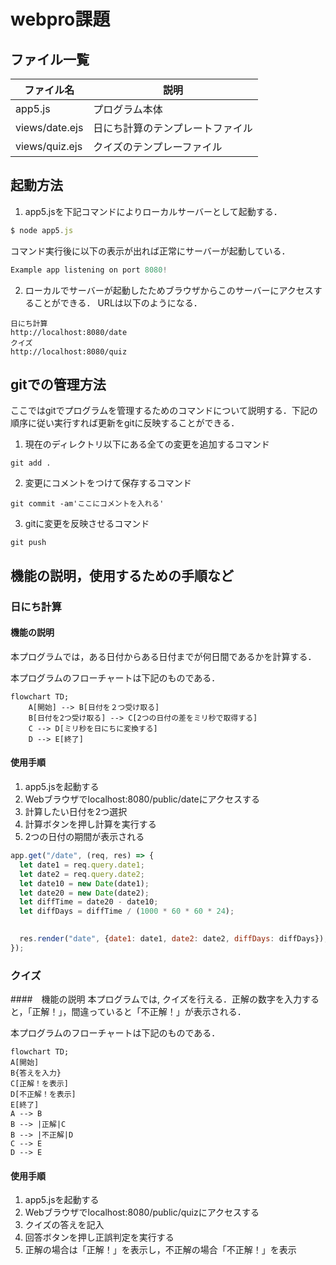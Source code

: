 # webpro課題

## ファイル一覧

ファイル名 | 説明
-|-|
app5.js | プログラム本体
views/date.ejs | 日にち計算のテンプレートファイル
views/quiz.ejs | クイズのテンプレーファイル

## 起動方法
1. app5.jsを下記コマンドによりローカルサーバーとして起動する．
```javascript
$ node app5.js
```
コマンド実行後に以下の表示が出れば正常にサーバーが起動している．
```javascript
Example app listening on port 8080!
```
2. ローカルでサーバーが起動したためブラウザからこのサーバーにアクセスすることができる．
URLは以下のようになる．
```URL
日にち計算
http://localhost:8080/date
クイズ
http://localhost:8080/quiz
```

## gitでの管理方法
ここではgitでプログラムを管理するためのコマンドについて説明する．下記の順序に従い実行すれば更新をgitに反映することができる．

1. 現在のディレクトリ以下にある全ての変更を追加するコマンド
```comand
git add .
```
2. 変更にコメントをつけて保存するコマンド
```comand
git commit -am'ここにコメントを入れる'
```
3. gitに変更を反映させるコマンド
```comand
git push
```

## 機能の説明，使用するための手順など
### 日にち計算
#### 機能の説明

本プログラムでは，ある日付からある日付までが何日間であるかを計算する．

本プログラムのフローチャートは下記のものである．
```mermaid
flowchart TD;
    A[開始] --> B[日付を２つ受け取る]
    B[日付を2つ受け取る] --> C[2つの日付の差をミリ秒で取得する]
    C --> D[ミリ秒を日にちに変換する]
    D --> E[終了]
```
#### 使用手順
1. app5.jsを起動する
2. Webブラウザでlocalhost:8080/public/dateにアクセスする
3. 計算したい日付を2つ選択
4. 計算ボタンを押し計算を実行する
5. 2つの日付の期間が表示される

```javascript
app.get("/date", (req, res) => {
  let date1 = req.query.date1;
  let date2 = req.query.date2;
  let date10 = new Date(date1);
  let date20 = new Date(date2);
  let diffTime = date20 - date10;
  let diffDays = diffTime / (1000 * 60 * 60 * 24);

 
  res.render("date", {date1: date1, date2: date2, diffDays: diffDays});
});
```

### クイズ
####　機能の説明
本プログラムでは, クイズを行える．正解の数字を入力すると，「正解！」，間違っていると「不正解！」が表示される．

本プログラムのフローチャートは下記のものである．

```mermaid
flowchart TD;
A[開始]
B{答えを入力}
C[正解！を表示]
D[不正解！を表示]
E[終了]
A --> B
B --> |正解|C
B --> |不正解|D
C --> E
D --> E

```
#### 使用手順
1. app5.jsを起動する
2. Webブラウザでlocalhost:8080/public/quizにアクセスする
3. クイズの答えを記入
4. 回答ボタンを押し正誤判定を実行する
5. 正解の場合は「正解！」を表示し，不正解の場合「不正解！」を表示
